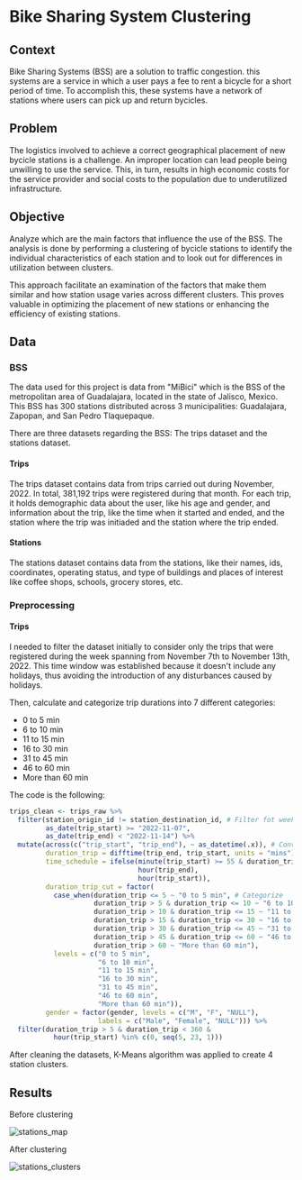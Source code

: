 # Bike Sharing System Clustering

## Context

Bike Sharing Systems (BSS) are a solution to traffic congestion. this systems are a service in which a user pays a fee to rent a bicycle for a short period of time. To accomplish this, these systems have a network of stations where users can pick up and return bycicles. 

## Problem

The logistics involved to achieve a correct geographical placement of new bycicle stations is a challenge. An improper location can lead people being unwilling to use the service. This, in turn, results in high economic costs for the service provider and social costs to the population due to underutilized infrastructure.

## Objective 

Analyze which are the main factors that influence the use of the BSS. The analysis is done by performing a clustering of bycicle stations to identify the individual characteristics of each station and to look out for differences in utilization between clusters. 

This approach facilitate an examination of the factors that make them similar and how station usage varies across different clusters. This proves valuable in optimizing the placement of new stations or enhancing the efficiency of existing stations.

## Data

### BSS 

The data used for this project is data from "MiBici" which is the BSS of the metropolitan area of Guadalajara, located in the state of Jalisco, Mexico. This BSS has 300 stations distributed across 3 municipalities: Guadalajara, Zapopan, and San Pedro Tlaquepaque.

There are three datasets regarding the BSS: The trips dataset and the stations dataset.

#### Trips

The trips dataset contains data from trips carried out during November, 2022. In total, 381,192 trips were registered during that month. For each trip, it holds demographic data about the user, like his age and gender, and information about the trip, like the time when it started and ended, and the station where the trip was initiaded and the station where the trip ended. 

#### Stations

The stations dataset contains data from the stations, like their names, ids, coordinates, operating status, and type of buildings and places of interest like coffee shops, schools, grocery stores, etc.

### Preprocessing

#### Trips

I needed to filter the dataset initially to consider only the trips that were registered during the week spanning from November 7th to November 13th, 2022. This time window was established because it doesn't include any holidays, thus avoiding the introduction of any disturbances caused by holidays.

Then, calculate and categorize trip durations into 7 different categories:

- 0 to 5 min
- 6 to 10 min
- 11 to 15 min
- 16 to 30 min
- 31 to 45 min
- 46 to 60 min
- More than 60 min

The code is the following:

```R
trips_clean <- trips_raw %>%
  filter(station_origin_id != station_destination_id, # Filter fot week span
         as_date(trip_start) >= "2022-11-07",
         as_date(trip_end) < "2022-11-14") %>%
  mutate(across(c("trip_start", "trip_end"), ~ as_datetime(.x)), # Convert to date
         duration_trip = difftime(trip_end, trip_start, units = "mins"), 
         time_schedule = ifelse(minute(trip_start) >= 55 & duration_trip > 5, 
                                hour(trip_end), 
                                hour(trip_start)), 
         duration_trip_cut = factor(
           case_when(duration_trip <= 5 ~ "0 to 5 min", # Categorize
                     duration_trip > 5 & duration_trip <= 10 ~ "6 to 10 min",
                     duration_trip > 10 & duration_trip <= 15 ~ "11 to 15 min",
                     duration_trip > 15 & duration_trip <= 30 ~ "16 to 30 min",
                     duration_trip > 30 & duration_trip <= 45 ~ "31 to 45 min",
                     duration_trip > 45 & duration_trip <= 60 ~ "46 to 60 min", 
                     duration_trip > 60 ~ "More than 60 min"), 
           levels = c("0 to 5 min", 
                      "6 to 10 min", 
                      "11 to 15 min", 
                      "16 to 30 min", 
                      "31 to 45 min", 
                      "46 to 60 min", 
                      "More than 60 min")),
         gender = factor(gender, levels = c("M", "F", "NULL"), 
                      labels = c("Male", "Female", "NULL"))) %>%
  filter(duration_trip > 5 & duration_trip < 360 &
           hour(trip_start) %in% c(0, seq(5, 23, 1)))
```

After cleaning the datasets, K-Means algorithm was applied to create 4 station clusters.

## Results 

Before clustering

![stations_map](https://github.com/erickfama/mibici/tree/main/figs/1_dist_estaciones.png)

After clustering

![stations_clusters](https://github.com/erickfama/mibici/tree/main/figs/7_estaciones_cluster.png)

